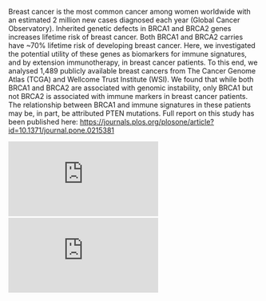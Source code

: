 Breast cancer is the most common cancer among women worldwide with an estimated 2 million new cases diagnosed each year (Global Cancer Observatory). Inherited genetic defects in BRCA1 and BRCA2 genes increases lifetime risk of breast cancer. Both BRCA1 and BRCA2 carries have ~70% lifetime risk of developing breast cancer. Here, we investigated the potential utility of these genes as biomarkers for immune signatures, and by extension immunotherapy, in breast cancer patients. To this end, we analysed 1,489 publicly available breast cancers from The Cancer Genome Atlas (TCGA) and Wellcome Trust Institute (WSI). We found that while both BRCA1 and BRCA2 are associated with genomic instability, only BRCA1 but not BRCA2 is associated with immune markers in breast cancer patients. The relationship between BRCA1 and immune signatures in these patients may be, in part, be attributed PTEN mutations. Full report on this study has been published here: https://journals.plos.org/plosone/article?id=10.1371/journal.pone.0215381

![](https://github.com/wenweixiong/BRCA2018/blob/master/Figures/Figure_4F.pdf)
![](https://github.com/wenweixiong/BRCA2018/blob/master/Figures/Figure_4G.pdf)


